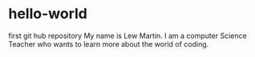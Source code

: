 # hello-world
first git hub repository
My name is Lew Martin.  I am a computer Science Teacher who wants to learn more about the world of coding.

